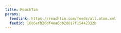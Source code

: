 ```yaml
---
title: ReachTim
params:
  feedlink: https://reachtim.com/feeds/all.atom.xml
  feedid: 1806efb26bf4ea6bb2d817f15442332b
---
```

